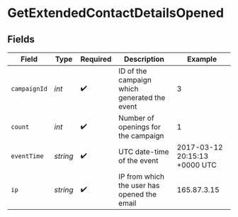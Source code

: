 # GetExtendedContactDetailsOpened


## Fields

| Field                                        | Type                                         | Required                                     | Description                                  | Example                                      |
| -------------------------------------------- | -------------------------------------------- | -------------------------------------------- | -------------------------------------------- | -------------------------------------------- |
| `campaignId`                                 | *int*                                        | :heavy_check_mark:                           | ID of the campaign which generated the event | 3                                            |
| `count`                                      | *int*                                        | :heavy_check_mark:                           | Number of openings for the campaign          | 1                                            |
| `eventTime`                                  | *string*                                     | :heavy_check_mark:                           | UTC date-time of the event                   | 2017-03-12 20:15:13 +0000 UTC                |
| `ip`                                         | *string*                                     | :heavy_check_mark:                           | IP from which the user has opened the email  | 165.87.3.15                                  |